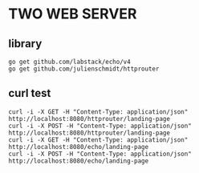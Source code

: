 # TWO WEB SERVER

## library
    go get github.com/labstack/echo/v4
    go get github.com/julienschmidt/httprouter

## curl test
    curl -i -X GET -H "Content-Type: application/json" http://localhost:8080/httprouter/landing-page
    curl -i -X POST -H "Content-Type: application/json" http://localhost:8080/httprouter/landing-page
    curl -i -X GET -H "Content-Type: application/json" http://localhost:8080/echo/landing-page
    curl -i -X POST -H "Content-Type: application/json" http://localhost:8080/echo/landing-page